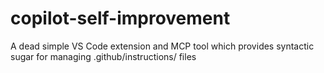 # copilot-self-improvement
A dead simple VS Code extension and MCP tool which provides syntactic sugar for managing .github/instructions/ files
